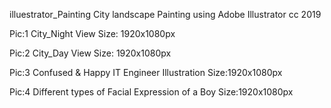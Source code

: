 illuestrator_Painting
City landscape Painting using Adobe Illustrator cc 2019 

Pic:1 City_Night View
Size: 1920x1080px

Pic:2 City_Day View
Size: 1920x1080px

Pic:3 Confused & Happy IT Engineer Illustration
Size:1920x1080px

Pic:4 Different types of Facial Expression of a Boy 
Size:1920x1080px
